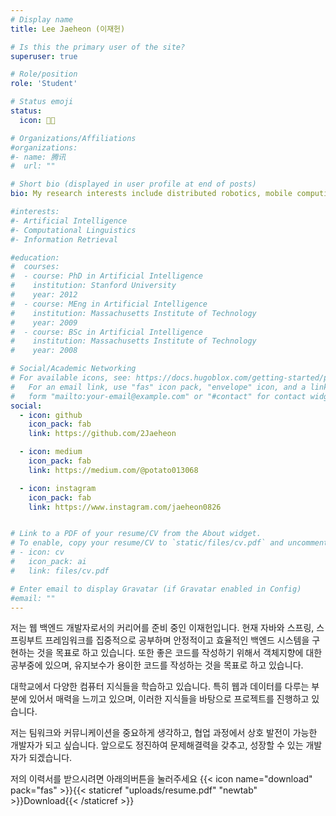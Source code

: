 ```yaml
---
# Display name
title: Lee Jaeheon (이재헌)

# Is this the primary user of the site?
superuser: true

# Role/position
role: 'Student'

# Status emoji
status:
  icon: 👨‍💻

# Organizations/Affiliations
#organizations:
#- name: 腾讯
#  url: ""

# Short bio (displayed in user profile at end of posts)
bio: My research interests include distributed robotics, mobile computing and programmable matter.

#interests:
#- Artificial Intelligence
#- Computational Linguistics
#- Information Retrieval

#education:
#  courses:
#  - course: PhD in Artificial Intelligence
#    institution: Stanford University
#    year: 2012
#  - course: MEng in Artificial Intelligence
#    institution: Massachusetts Institute of Technology
#    year: 2009
#  - course: BSc in Artificial Intelligence
#    institution: Massachusetts Institute of Technology
#    year: 2008

# Social/Academic Networking
# For available icons, see: https://docs.hugoblox.com/getting-started/page-builder/#icons
#   For an email link, use "fas" icon pack, "envelope" icon, and a link in the
#   form "mailto:your-email@example.com" or "#contact" for contact widget.
social:
  - icon: github
    icon_pack: fab
    link: https://github.com/2Jaeheon

  - icon: medium
    icon_pack: fab
    link: https://medium.com/@potato013068

  - icon: instagram
    icon_pack: fab
    link: https://www.instagram.com/jaeheon0826


# Link to a PDF of your resume/CV from the About widget.
# To enable, copy your resume/CV to `static/files/cv.pdf` and uncomment the lines below.
# - icon: cv
#   icon_pack: ai
#   link: files/cv.pdf

# Enter email to display Gravatar (if Gravatar enabled in Config)
#email: ""
---
```


저는 웹 백엔드 개발자로서의 커리어를 준비 중인 이재헌입니다. 현재 자바와 스프링, 스프링부트 프레임워크를 집중적으로 공부하며 안정적이고 효율적인 백엔드 시스템을 구현하는 것을 목표로 하고 있습니다. 또한 좋은 코드를 작성하기 위해서 객체지향에 대한 공부중에 있으며, 유지보수가 용이한 코드를 작성하는 것을 목표로 하고 있습니다.

대학교에서 다양한 컴퓨터 지식들을 학습하고 있습니다. 특히 웹과 데이터를 다루는 부분에 있어서 매력을 느끼고 있으며, 이러한 지식들을 바탕으로 프로젝트를 진행하고 있습니다. 

저는 팀워크와 커뮤니케이션을 중요하게 생각하고, 협업 과정에서 상호 발전이 가능한 개발자가 되고 싶습니다. 앞으로도 정진하여 문제해결력을 갖추고, 성장할 수 있는 개발자가 되겠습니다.


저의 이력서를 받으시려면 아래의버튼을 눌러주세요 
{{< icon name="download" pack="fas" >}}{{< staticref "uploads/resume.pdf" "newtab" >}}Download{{< /staticref >}}
